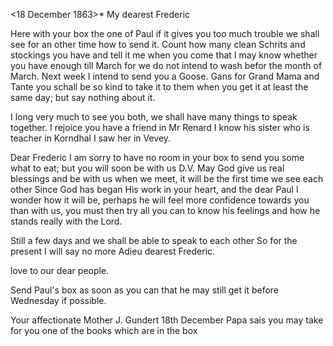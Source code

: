  <18 December 1863>*
My dearest Frederic

Here with your box the one of Paul if it gives you too much trouble we shall see for an other time how to send it. Count how many clean Schrits and stockings you have and tell it me when you come that I may know whether you have enough till March for we do not intend to wash befor the month of March. Next week I intend to send you a Goose. Gans for Grand Mama and Tante you schall be so kind to take it to them when you get it at least the same day; but say nothing about it.

I long very much to see you both, we shall have many things to speak together. I rejoice you have a friend in Mr Renard I know his sister who is teacher in Korndhal I saw her in Vevey.

Dear Frederic I am sorry to have no room in your box to send you some what to eat; but you will soon be with us D.V. May God give us real blessings and be with us when we meet, it will be the first time we see each other Since God has began His work in your heart, and the dear Paul I wonder how it will be, perhaps he will feel more confidence towards you than with us, you must then try all you can to know his feelings and how he stands really with the Lord.

Still a few days and we shall be able to speak to each other So for the present I will say no more Adieu dearest Frederic.

love to our dear people.

Send Paul's box as soon as you can that he may still get it before Wednesday if possible.

 Your affectionate Mother
 J. Gundert
18th December
Papa sais you may take for you one of the books which are in the box 